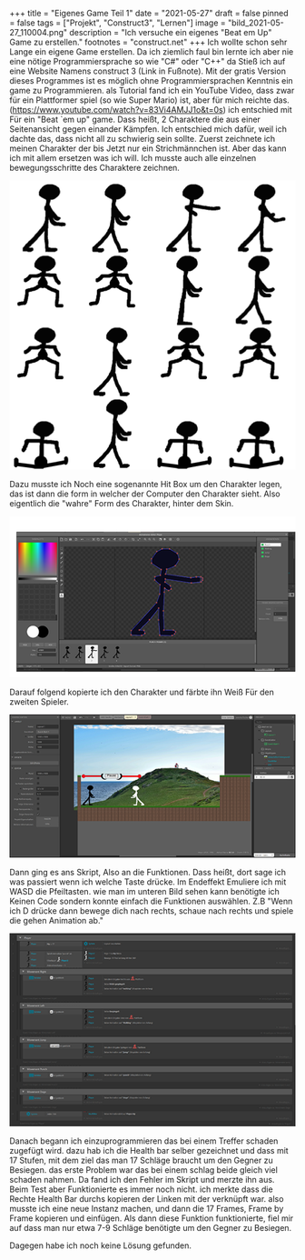 +++
title = "Eigenes Game Teil 1"
date = "2021-05-27"
draft = false
pinned = false
tags = ["Projekt", "Construct3", "Lernen"]
image = "bild_2021-05-27_110004.png"
description = "Ich versuche ein eigenes \"Beat em Up\" Game zu erstellen."
footnotes = "construct.net"
+++
Ich wollte schon sehr Lange ein eigene Game erstellen. Da ich ziemlich faul bin lernte ich aber nie eine nötige Programmiersprache so wie "C#" oder "C++"  da Stieß ich auf eine Website Namens construct 3 (Link in Fußnote). Mit der gratis Version dieses Programmes ist es möglich ohne Programmiersprachen Kenntnis ein game zu Programmieren. als Tutorial fand ich ein YouTube Video, dass zwar für ein Plattformer spiel (so wie Super Mario) ist, aber für mich reichte das. (https://www.youtube.com/watch?v=83Vi4AMJJ1o&t=0s) ich entschied mit Für ein "Beat `em up" game. Dass heißt, 2 Charaktere die aus einer Seitenansicht gegen einander Kämpfen. Ich entschied mich dafür, weil ich dachte das, dass nicht all zu schwierig sein sollte. Zuerst zeichnete ich meinen Charakter der bis Jetzt nur ein Strichmännchen ist. Aber das kann ich mit allem ersetzen was ich will. Ich musste auch alle einzelnen bewegungsschritte des Charaktere zeichnen. 

![Alle Animationsframes (Eigentlich nur Place Holders)](player-sheet0.png)

Dazu musste ich Noch eine sogenannte Hit Box um den Charakter legen, das ist dann die form in welcher der Computer den Charakter sieht. Also eigentlich die "wahre" Form des Charakter, hinter dem Skin.

![Die Orangen Punkte sind die Eckpunkte des Hit Box Gitternetzes. Die Bilder unten sind die Schlag Animation.](hitbox.png)

Darauf folgend kopierte ich den Charakter und färbte ihn Weiß Für den zweiten Spieler.

![Ich gestaltete noch eine Landschaft und setzte ein vorläufiges Hintergrund Bild ein.](screenshot-2021-05-27-110953.png)

Dann ging es ans Skript, Also an die Funktionen. Dass heißt, dort sage ich was passiert wenn ich welche Taste drücke. Im Endeffekt Emuliere ich mit WASD die Pfeiltasten. wie man im unteren Bild sehen kann benötigte ich Keinen Code sondern konnte einfach die Funktionen auswählen. Z.B "Wenn ich D drücke dann bewege dich nach rechts, schaue nach rechts und spiele die gehen Animation ab." 

![Das ganze Skript für einen Charakter.](skript.png)

Danach begann ich einzuprogrammieren das bei einem Treffer schaden zugefügt wird. dazu hab ich die Health bar selber gezeichnet und dass mit 17 Stufen, mit dem ziel das man 17 Schläge braucht um den Gegner zu Besiegen. das erste Problem war das bei einem schlag beide gleich viel schaden nahmen. Da fand ich den Fehler im Skript und merzte ihn aus. Beim Test aber Funktionierte es immer noch nicht. ich merkte dass die Rechte Health Bar durchs kopieren der Linken mit der verknüpft war. also musste ich eine neue Instanz machen, und dann die 17 Frames, Frame by Frame kopieren und einfügen. Als dann diese Funktion funktionierte, fiel mir auf dass man nur etwa 7-9 Schläge benötigte um den Gegner zu Besiegen. 

Dagegen habe ich noch keine Lösung gefunden.